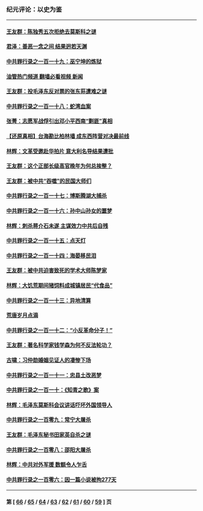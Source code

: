 ### 纪元评论：以史为鉴
---
#### [王友群：陈独秀五次拒绝去莫斯科之谜](../../pages/nsc1028/n13957232.md?03260330) 
#### [君泽：善恶一念之间 结果迥若天渊](../../pages/nsc1028/n13954961.md?03260330) 
#### [中共罪行录之一百一十九：巫宁坤的炼狱](../../pages/nsc1028/n13953203.md?03260330) 
#### [油管热门频道 翻墙必看视频 新闻](ok?03260330)
#### [王友群：投毛泽东反对票的张东荪遭难之谜](../../pages/nsc1028/n13951901.md?03260330) 
#### [中共罪行录之一百一十八：蛇湾血案](../../pages/nsc1028/n13950784.md?03260330) 
#### [张菁：志愿军战俘引出邓小平西南“剿匪”真相](../../pages/nsc1028/n13950241.md?03260330) 
#### [【还原真相】台海勘比柏林墙 成东西阵营对决最前线](../../pages/nsc1028/n13948147.md?03260330) 
#### [林辉：文革受邀赴华拍片 意大利名导结果遭批](../../pages/nsc1028/n13945883.md?03260330) 
#### [王友群：这个正部长级高官晚年为何总挨整？](../../pages/nsc1028/n13943816.md?03260330) 
#### [王友群：被中共“吞噬”的民国大师们](../../pages/nsc1028/n13942620.md?03260330) 
#### [中共罪行录之一百一十七：博斯腾湖大捕杀](../../pages/nsc1028/n13939864.md?03260330) 
#### [中共罪行录之一百一十六：孙中山孙女的噩梦](../../pages/nsc1028/n13937214.md?03260330) 
#### [林辉：刺杀蒋介石未遂 主谋效力中共后自残](../../pages/nsc1028/n13935457.md?03260330) 
#### [中共罪行录之一百一十五：点天灯](../../pages/nsc1028/n13935336.md?03260330) 
#### [中共罪行录之一百一十四：海晏移民泪](../../pages/nsc1028/n13934634.md?03260330) 
#### [王友群：被中共迫害致死的学术大师陈梦家](../../pages/nsc1028/n13932885.md?03260330) 
#### [林辉：大饥荒期间猪饲料成城镇居民“代食品”](../../pages/nsc1028/n13933558.md?03260330) 
#### [中共罪行录之一百一十三：异地清算](../../pages/nsc1028/n13930716.md?03260330) 
#### [荒唐岁月点滴](../../pages/nsc1028/n13931451.md?03260330) 
#### [中共罪行录之一百一十二：“小反革命分子！”](../../pages/nsc1028/n13926295.md?03260330) 
#### [王友群：著名科学家钱学森为何不反法轮功？](../../pages/nsc1028/n13923607.md?03260330) 
#### [古啸：习仲勋婚姻见证人的凄惨下场](../../pages/nsc1028/n13923826.md?03260330) 
#### [中共罪行录之一百一十一：忠县土改恶梦](../../pages/nsc1028/n13923119.md?03260330) 
#### [中共罪行录之一百一十：《知青之歌》案](../../pages/nsc1028/n13920732.md?03260330) 
#### [林辉：毛泽东莫斯科会议讲话吓坏外国领导人](../../pages/nsc1028/n13917931.md?03260330) 
#### [中共罪行录之一百零九：常宁大屠杀](../../pages/nsc1028/n13917366.md?03260330) 
#### [王友群：毛泽东秘书田家英自杀之谜](../../pages/nsc1028/n13916918.md?03260330) 
#### [中共罪行录之一百零八：邵阳大屠杀](../../pages/nsc1028/n13916622.md?03260330) 
#### [林辉：中共对外军援 数额令人乍舌](../../pages/nsc1028/n13914615.md?03260330) 
#### [中共罪行录之一百零六：因一篇小说被拘277天](../../pages/nsc1028/n13913548.md?03260330) 

---
#### 第 [ [66](./66.md?03260330) / [65](./65.md?03260330) / [64](./64.md?03260330) / [63](./63.md?03260330) / [62](./62.md?03260330) / [61](./61.md?03260330) / [60](./60.md?03260330) / [59](./59.md?03260330) ] 页
